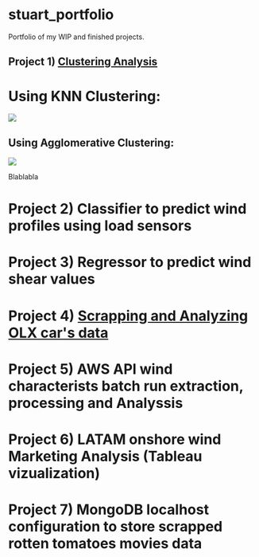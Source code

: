 # stuart_portfolio
Portfolio of my WIP and finished projects.

## Project 1) [Clustering Analysis](https://github.com/jstuartpieri/players_skill_cluster_analysis)

# Using KNN Clustering:


![](https://github.com/jstuartpieri/stuart_portfolio/blob/master/images/clustering_img2.png) 

## Using Agglomerative Clustering:


![](https://github.com/jstuartpieri/stuart_portfolio/blob/master/images/clustering_img.png)

Blablabla

# Project 2) Classifier to predict wind profiles using load sensors

# Project 3) Regressor to predict wind shear values

# Project 4) [Scrapping and Analyzing OLX car's data](https://github.com/jstuartpieri/scrapping_carros_olx)

# Project 5) AWS API wind characterists batch run extraction, processing and Analyssis

# Project 6) LATAM onshore wind Marketing Analysis (Tableau vizualization)

# Project 7) MongoDB localhost configuration to store scrapped rotten tomatoes movies data
